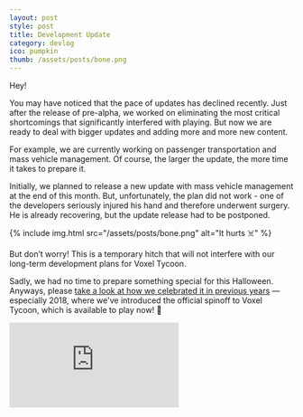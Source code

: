 ```yaml
---
layout: post
style: post
title: Development Update
category: devlog
ico: pumpkin
thumb: /assets/posts/bone.png
---
```


Hey!

You may have noticed that the pace of updates has declined recently. Just after the release of pre-alpha, we worked on eliminating the most critical shortcomings that significantly interfered with playing. But now we are ready to deal with bigger updates and adding more and more new content.

For example, we are currently working on passenger transportation and mass vehicle management. Of course, the larger the update, the more time it takes to prepare it.

Initially, we planned to release a new update with mass vehicle management at the end of this month. But, unfortunately, the plan did not work - one of the developers seriously injured his hand and therefore underwent surgery. He is already recovering, but the update release had to be postponed.

{% include img.html src="/assets/posts/bone.png" alt="It hurts ☠️" %}

But don’t worry! This is a temporary hitch that will not interfere with our long-term development plans for Voxel Tycoon.

Sadly, we had no time to prepare something special for this Halloween. Anyways, please [take a look at how we celebrated it in previous years](/devlog/spooky-driven-development) — especially 2018, where we've introduced the official spinoff to Voxel Tycoon, which is available to play now! 🎃

<iframe class="widget-itchio_dark" frameborder="0" src="https://itch.io/embed/324650?linkback=true&amp;border_width=1&amp;bg_color=1e1728&amp;fg_color=ffffff&amp;link_color=b7278c&amp;border_color=4b4455"></iframe>